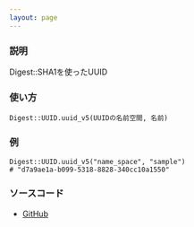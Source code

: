 ```yaml
---
layout: page
---
```


### 説明

Digest::SHA1を使ったUUID

### 使い方

    Digest::UUID.uuid_v5(UUIDの名前空間, 名前)

### 例

    Digest::UUID.uuid_v5("name_space", "sample")
    # "d7a9ae1a-b099-5318-8828-340cc10a1550"

### ソースコード

- [GitHub](https://github.com/rails/rails/blob/984c3ef2775781d47efa9f541ce570daa2434a80/activesupport/lib/active_support/core_ext/digest/uuid.rb#L49)
